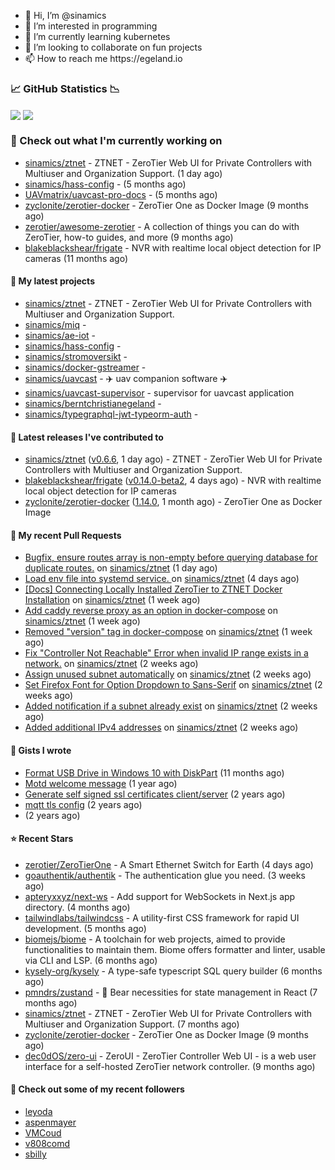 <p align="center">
  <ul>
    <li>👋 Hi, I’m @sinamics</li>
    <li>👀 I’m interested in programming</li>
    <li>🌱 I’m currently learning kubernetes</li>
    <li>💞️ I’m looking to collaborate on fun projects</li>
    <li>📫 How to reach me https://egeland.io</li>
  </ul>
</p>

### 📈 GitHub Statistics 📉
<img align="center" src="https://githubreadme.egeland.io/?username=sinamics&show_icons=true&theme=ayu-mirage" />
<img align="center" src="https://githubreadme.egeland.io/top-langs/?username=sinamics&theme=ayu-mirage&layout=compact" />

### 👷 Check out what I'm currently working on

- [sinamics/ztnet](https://github.com/sinamics/ztnet) - ZTNET - ZeroTier Web UI for Private Controllers with Multiuser and Organization Support. (1 day ago)
- [sinamics/hass-config](https://github.com/sinamics/hass-config) -  (5 months ago)
- [UAVmatrix/uavcast-pro-docs](https://github.com/UAVmatrix/uavcast-pro-docs) -  (5 months ago)
- [zyclonite/zerotier-docker](https://github.com/zyclonite/zerotier-docker) - ZeroTier One as Docker Image (9 months ago)
- [zerotier/awesome-zerotier](https://github.com/zerotier/awesome-zerotier) - A collection of things you can do with ZeroTier, how-to guides, and more (9 months ago)
- [blakeblackshear/frigate](https://github.com/blakeblackshear/frigate) - NVR with realtime local object detection for IP cameras (11 months ago)

#### 🌱 My latest projects

- [sinamics/ztnet](https://github.com/sinamics/ztnet) - ZTNET - ZeroTier Web UI for Private Controllers with Multiuser and Organization Support.
- [sinamics/miq](https://github.com/sinamics/miq) - 
- [sinamics/ae-iot](https://github.com/sinamics/ae-iot) - 
- [sinamics/hass-config](https://github.com/sinamics/hass-config) - 
- [sinamics/stromoversikt](https://github.com/sinamics/stromoversikt) - 
- [sinamics/docker-gstreamer](https://github.com/sinamics/docker-gstreamer) - 
- [sinamics/uavcast](https://github.com/sinamics/uavcast) - ✈️ uav companion software ✈️
- [sinamics/uavcast-supervisor](https://github.com/sinamics/uavcast-supervisor) - supervisor for uavcast application
- [sinamics/berntchristianegeland](https://github.com/sinamics/berntchristianegeland) - 
- [sinamics/typegraphql-jwt-typeorm-auth](https://github.com/sinamics/typegraphql-jwt-typeorm-auth) - 

#### 🔭 Latest releases I've contributed to

- [sinamics/ztnet](https://github.com/sinamics/ztnet) ([v0.6.6](https://github.com/sinamics/ztnet/releases/tag/v0.6.6), 1 day ago) - ZTNET - ZeroTier Web UI for Private Controllers with Multiuser and Organization Support.
- [blakeblackshear/frigate](https://github.com/blakeblackshear/frigate) ([v0.14.0-beta2](https://github.com/blakeblackshear/frigate/releases/tag/v0.14.0-beta2), 4 days ago) - NVR with realtime local object detection for IP cameras
- [zyclonite/zerotier-docker](https://github.com/zyclonite/zerotier-docker) ([1.14.0](https://github.com/zyclonite/zerotier-docker/releases/tag/1.14.0), 1 month ago) - ZeroTier One as Docker Image

#### 🔨 My recent Pull Requests

- [Bugfix, ensure routes array is non-empty before querying database for duplicate routes.](https://github.com/sinamics/ztnet/pull/432) on [sinamics/ztnet](https://github.com/sinamics/ztnet) (1 day ago)
- [Load env file into systemd service. ](https://github.com/sinamics/ztnet/pull/428) on [sinamics/ztnet](https://github.com/sinamics/ztnet) (4 days ago)
- [[Docs] Connecting Locally Installed ZeroTier to ZTNET Docker Installation](https://github.com/sinamics/ztnet/pull/425) on [sinamics/ztnet](https://github.com/sinamics/ztnet) (1 week ago)
- [Add caddy reverse proxy as an option in docker-compose](https://github.com/sinamics/ztnet/pull/422) on [sinamics/ztnet](https://github.com/sinamics/ztnet) (1 week ago)
- [Removed &#34;version&#34; tag in docker-compose](https://github.com/sinamics/ztnet/pull/421) on [sinamics/ztnet](https://github.com/sinamics/ztnet) (1 week ago)
- [Fix &#34;Controller Not Reachable&#34; Error when invalid IP range exists in a network.](https://github.com/sinamics/ztnet/pull/419) on [sinamics/ztnet](https://github.com/sinamics/ztnet) (2 weeks ago)
- [Assign unused subnet automatically](https://github.com/sinamics/ztnet/pull/418) on [sinamics/ztnet](https://github.com/sinamics/ztnet) (2 weeks ago)
- [Set Firefox Font for Option Dropdown to Sans-Serif](https://github.com/sinamics/ztnet/pull/417) on [sinamics/ztnet](https://github.com/sinamics/ztnet) (2 weeks ago)
- [Added notification if a subnet already exist](https://github.com/sinamics/ztnet/pull/415) on [sinamics/ztnet](https://github.com/sinamics/ztnet) (2 weeks ago)
- [Added additional IPv4 addresses](https://github.com/sinamics/ztnet/pull/414) on [sinamics/ztnet](https://github.com/sinamics/ztnet) (2 weeks ago)

#### 📓 Gists I wrote

- [Format USB Drive in Windows 10 with DiskPart](https://gist.github.com/8aa001b3dbe040e07917665b6a8f59c4) (11 months ago)
- [Motd welcome message](https://gist.github.com/d1f96f39b797ccb2eba6e8bd539510bc) (1 year ago)
- [Generate self signed ssl certificates client/server](https://gist.github.com/4ecdb293851b7018a715f4186ffa1e79) (2 years ago)
- [mqtt tls config](https://gist.github.com/20d325a3d7d8d9db4c657737f93aac99) (2 years ago)
- [](https://gist.github.com/2dce8bf46e2de3f3fb642bc342d9f5a2) (2 years ago)

#### ⭐ Recent Stars

- [zerotier/ZeroTierOne](https://github.com/zerotier/ZeroTierOne) - A Smart Ethernet Switch for Earth (4 days ago)
- [goauthentik/authentik](https://github.com/goauthentik/authentik) - The authentication glue you need. (3 weeks ago)
- [apteryxxyz/next-ws](https://github.com/apteryxxyz/next-ws) - Add support for WebSockets in Next.js app directory. (4 months ago)
- [tailwindlabs/tailwindcss](https://github.com/tailwindlabs/tailwindcss) - A utility-first CSS framework for rapid UI development. (5 months ago)
- [biomejs/biome](https://github.com/biomejs/biome) - A toolchain for web projects, aimed to provide functionalities to maintain them. Biome offers formatter and linter, usable via CLI and LSP. (6 months ago)
- [kysely-org/kysely](https://github.com/kysely-org/kysely) - A type-safe typescript SQL query builder (6 months ago)
- [pmndrs/zustand](https://github.com/pmndrs/zustand) - 🐻 Bear necessities for state management in React (7 months ago)
- [sinamics/ztnet](https://github.com/sinamics/ztnet) - ZTNET - ZeroTier Web UI for Private Controllers with Multiuser and Organization Support. (7 months ago)
- [zyclonite/zerotier-docker](https://github.com/zyclonite/zerotier-docker) - ZeroTier One as Docker Image (9 months ago)
- [dec0dOS/zero-ui](https://github.com/dec0dOS/zero-ui) - ZeroUI - ZeroTier Controller Web UI - is a web user interface for a self-hosted ZeroTier network controller. (9 months ago)

#### 👯 Check out some of my recent followers

- [leyoda](https://github.com/leyoda)
- [aspenmayer](https://github.com/aspenmayer)
- [VMCoud](https://github.com/VMCoud)
- [v808comd](https://github.com/v808comd)
- [sbilly](https://github.com/sbilly)
